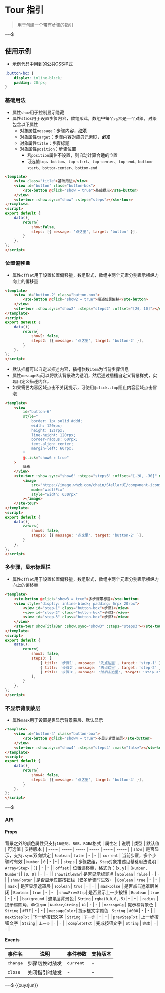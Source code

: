 # Tour 指引

> 用于创建一个带有步骤的指引

---$

## 使用示例
- 示例代码中用到的公共CSS样式
```css
.button-box {
	display: inline-block;
	padding: 20rpx;
}
```


### 基础用法
- 属性`show`用于控制显示隐藏
- 属性`steps`用于设置步骤内容，数组形式，数组中每个元素是一个对象，对象包含以下属性
	- 对象属性`message`：步骤内容，**必须**
	- 对象属性`target`：步骤内容对应的元素ID，**必须**
	- 对象属性`title`：步骤标题
	- 对象属性`position`：步骤位置
		- 若`position`属性不设置，则自动计算合适的位置
		- 可选值`top`、`bottom`、`top-start`、`top-center`、`top-end`、`bottom-start`、`bottom-center`、`bottom-end`

```html
<template>
	<view class="title">基础用法</view>
	<view id="button" class="button-box">
		<ste-button @click="show = true">基础提示</ste-button>
	</view>
	<ste-tour :show.sync="show" :steps="steps"></ste-tour>
</template>
<script>
export default {
	data(){
		return{
			show:false,
			steps: [{ message: '点这里', target: 'button' }],
		}
	},
};
</script>
```
### 位置偏移量
- 属性`offset`用于设置位置偏移量，数组形式，数组中两个元素分别表示横纵方向上的偏移量

```html
<template>
	<view id="button-2" class="button-box">
		<ste-button @click="show2 = true">描述位置偏移</ste-button>
	</view>
	<ste-tour :show.sync="show2" :steps="steps2" :offset="[20, 10]"></ste-tour>
</template>
<script>
export default {
	data(){
		return{
			show2: false,
			steps2: [{ message: '点这里', target: 'button-2' }],
		}
	},
};
</script>
```
- 默认插槽可以自定义描述内容，插槽参数`item`为当前步骤信息
- 属性`messageBg`可以将默认背景改为透明，然后通过插槽自定义背景样式，实现自定义描述内容。
- 如果需要内容区域点击不关闭提示，可使用`@click.stop`阻止内容区域点击冒泡
```html
<template>
	<view
		id="button-6"
		style="
			border: 1px solid #ddd;
			width: 120rpx;
			height: 120rpx;
			line-height: 120rpx;
			border-radius: 60rpx;
			text-align: center;
			margin-left: 60rpx;
		"
		@click="show6 = true"
	>
		插槽
	</view>
	<ste-tour :show.sync="show6" :steps="steps6" :offset="[-20, -30]" messageBg="transparent" radius="60">
		<image
			src="https://image.whzb.com/chain/StellarUI/component-icons/tour.png"
			mode="widthFix"
			style="width: 630rpx"
		></image>
	</ste-tour>
</template>
<script>
export default {
	data(){
		return{
			show6: false,
			steps6: [{ message: '点这里', target: 'button-2' }],
		}
	},
};
</script>
```

### 多步骤，显示标题栏
- 属性`offset`用于设置位置偏移量，数组形式，数组中两个元素分别表示横纵方向上的偏移量

```html
<template>
	<ste-button @click="show3 = true">多步骤带标题</ste-button>
	<view style="display: inline-block; padding: 6rpx 20rpx">
		<view id="step-1" class="button-box">步骤1</view>
		<view id="step-2" class="button-box">步骤2</view>
		<view id="step-3" class="button-box">步骤3</view>
	</view>
	<ste-tour showTitleBar :show.sync="show3" :steps="steps3"></ste-tour>
</template>
<script>
export default {
	data(){
		return{
			show3: false,
			steps3: [
				{ title: '步骤1', message: '先点这里', target: 'step-1' },
				{ title: '步骤2', message: '再点这里', target: 'step-2' },
				{ title: '步骤3', message: '然后点这里', target: 'step-3' },
			],
		}
	},
};
</script>
```
### 不显示背景蒙层
- 属性`mask`用于设置是否显示背景蒙层，默认显示

```html
<template>
	<view id="button-4" class="button-box">
		<ste-button @click="show4 = true">不显示背景蒙层</ste-button>
	</view>
	<ste-tour :show.sync="show4" :steps="steps4" :mask="false"></ste-tour>
</template>
<script>
export default {
	data(){
		return{
			show4: false,
			steps4: [{ message: '点这里', target: 'button-4' }],
		}
	},
};
</script>
```



---$
### API
#### Props
背景之外的颜色属性只支持`16进制`、`RGB`、`RGBA`格式
| 属性名				| 说明																	| 类型								| 默认值						| 可选值	| 支持版本	|
| -----					| -----																| -----							| -----						| -----	| -----		|
| `show`				|	是否显示，支持`.sync`双向绑定					| `Boolean`					| `false`					| -			| -				|
| `current`			|	当前步骤，多个步骤时有效								| `Number`					| `0`							| -			| -				|
| `steps`				|	步骤数组，`Step`对象描述见基础用法说明	| `Array<Step>`			| `[]`						| -			| -				|
| `offset`			|	位置偏移量，格式为：[x, y]						| `[Number, Number]`| `[0, 0]`				| -			| -				|
| `showTitleBar`|	是否显示标题栏												| `Boolean`					| `false`					| -			| -				|
| `showFooter`	|	是否显示底部按钮栏（仅多步骤时生效）		| `Boolean`					| `true`					| -			| -				|
| `mask`				|	是否显示遮罩层												| `Boolean`					| `true`					| -			| -				|
| `maskColse`		|	是否点击遮罩层关闭										| `Boolean`					| `true`					| -			| -				|
| `showPrevStep`|	是否显示上一步按钮										| `Boolean`					| `true`					| -			| -				|
| `background`	|	遮罩层背景色													| `String`					| `rgba(0,0,0,.5)`| -			| -				|
| `radius`			|	提示框圆角，单位rpx										| `Number`,`String`	| `18`						| -			| -				|
| `messageBg`		|	提示框背景色													| `String`					| `#FFF`					| -			| -				|
| `messageColor`|	提示框文字颜色												| `String`					| `#000`					| -			| -				|
| `nextStepTxt`	|	下一步按钮文字												| `String`					| `下一步`					| -			| -				|
| `prevStepTxt`	|	上一步按钮文字												| `String`					| `上一步`					| -			| -				|
| `completeTxt`	|	完成按钮文字													| `String`					| `完成`						| -			| -				|



#### Events

| 事件名	| 说明						| 事件参数		| 支持版本	|
| ---			| ---						| ---				| ---			|
| `change`| 步骤切换时触发	| `current`	| -				|
| `close`	| 关闭指引时触发	| -					| -				|



---$
{{xuyajun}}